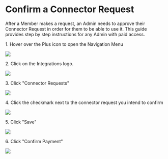 # Confirm a Connector Request

After a Member makes a request, an Admin needs to approve their Connector Request in order for them to be able to use it. This guide provides step by step instructions for any Admin with paid access.

1\. Hover over the Plus icon to open the Navigation Menu

![](https://ajeuwbhvhr.cloudimg.io/https://colony-recorder.s3.amazonaws.com/files/2025-10-06/a24d6f59-389e-4fe7-a90b-66cc0e0063d2/ascreenshot.jpeg?tl_px=0,161&br_px=2220,1402&force_format=jpeg&q=100&width=1120.0)


2\. Click on the Integrations logo.

![](https://ajeuwbhvhr.cloudimg.io/https://colony-recorder.s3.amazonaws.com/files/2025-10-06/a24d6f59-389e-4fe7-a90b-66cc0e0063d2/ascreenshot.jpeg?tl_px=0,0&br_px=2220,1240&force_format=jpeg&q=100&width=1120.0&wat=1&wat_opacity=0.7&wat_gravity=northwest&wat_url=https://colony-recorder.s3.us-west-1.amazonaws.com/images/watermarks/FB923C_standard.png&wat_pad=0,161)


3\. Click "Connector Requests"

![](https://ajeuwbhvhr.cloudimg.io/https://colony-recorder.s3.amazonaws.com/files/2025-10-06/65185b88-6273-41ed-b8ad-202cb3976c7f/ascreenshot.jpeg?tl_px=0,0&br_px=2220,1240&force_format=jpeg&q=100&width=1120.0&wat=1&wat_opacity=0.7&wat_gravity=northwest&wat_url=https://colony-recorder.s3.us-west-1.amazonaws.com/images/watermarks/FB923C_standard.png&wat_pad=185,217)


4\. Click the checkmark next to the connector request you intend to confirm

![](https://ajeuwbhvhr.cloudimg.io/https://colony-recorder.s3.amazonaws.com/files/2025-10-06/641eb3e8-68a3-431b-bf29-c92a16581c51/ascreenshot.jpeg?tl_px=0,0&br_px=2220,1240&force_format=jpeg&q=100&width=1120.0&wat=1&wat_opacity=0.7&wat_gravity=northwest&wat_url=https://colony-recorder.s3.us-west-1.amazonaws.com/images/watermarks/FB923C_standard.png&wat_pad=859,220)


5\. Click "Save"

![](https://ajeuwbhvhr.cloudimg.io/https://colony-recorder.s3.amazonaws.com/files/2025-10-06/6fa18708-1b9a-4155-8833-61e210491fa6/ascreenshot.jpeg?tl_px=0,99&br_px=2220,1340&force_format=jpeg&q=100&width=1120.0&wat=1&wat_opacity=0.7&wat_gravity=northwest&wat_url=https://colony-recorder.s3.us-west-1.amazonaws.com/images/watermarks/FB923C_standard.png&wat_pad=952,277)


6\. Click "Confirm Payment"

![](https://ajeuwbhvhr.cloudimg.io/https://colony-recorder.s3.amazonaws.com/files/2025-10-06/9ba4a9b1-3339-40b3-9940-4a4a2fd4fb8b/user_cropped_screenshot.webp?tl_px=0,0&br_px=2220,1564&force_format=jpeg&q=100&width=1120.0&wat=1&wat_opacity=0.7&wat_gravity=northwest&wat_url=https://colony-recorder.s3.us-west-1.amazonaws.com/images/watermarks/FB923C_standard.png&wat_pad=701,586)